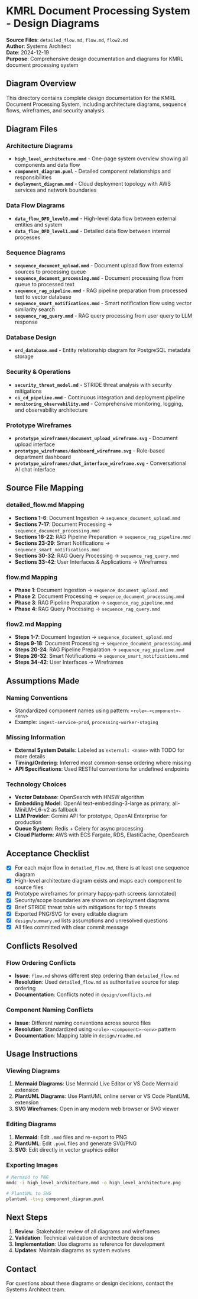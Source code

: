 # KMRL Document Processing System - Design Diagrams

**Source Files**: `detailed_flow.md`, `flow.md`, `flow2.md`  
**Author**: Systems Architect  
**Date**: 2024-12-19  
**Purpose**: Comprehensive design documentation and diagrams for KMRL document processing system

## Diagram Overview

This directory contains complete design documentation for the KMRL Document Processing System, including architecture diagrams, sequence flows, wireframes, and security analysis.

## Diagram Files

### Architecture Diagrams
- **`high_level_architecture.mmd`** - One-page system overview showing all components and data flow
- **`component_diagram.puml`** - Detailed component relationships and responsibilities
- **`deployment_diagram.mmd`** - Cloud deployment topology with AWS services and network boundaries

### Data Flow Diagrams
- **`data_flow_DFD_level0.mmd`** - High-level data flow between external entities and system
- **`data_flow_DFD_level1.mmd`** - Detailed data flow between internal processes

### Sequence Diagrams
- **`sequence_document_upload.mmd`** - Document upload flow from external sources to processing queue
- **`sequence_document_processing.mmd`** - Document processing flow from queue to processed text
- **`sequence_rag_pipeline.mmd`** - RAG pipeline preparation from processed text to vector database
- **`sequence_smart_notifications.mmd`** - Smart notification flow using vector similarity search
- **`sequence_rag_query.mmd`** - RAG query processing from user query to LLM response

### Database Design
- **`erd_database.mmd`** - Entity relationship diagram for PostgreSQL metadata storage

### Security & Operations
- **`security_threat_model.md`** - STRIDE threat analysis with security mitigations
- **`ci_cd_pipeline.mmd`** - Continuous integration and deployment pipeline
- **`monitoring_observability.mmd`** - Comprehensive monitoring, logging, and observability architecture

### Prototype Wireframes
- **`prototype_wireframes/document_upload_wireframe.svg`** - Document upload interface
- **`prototype_wireframes/dashboard_wireframe.svg`** - Role-based department dashboard
- **`prototype_wireframes/chat_interface_wireframe.svg`** - Conversational AI chat interface

## Source File Mapping

### detailed_flow.md Mapping
- **Sections 1-6**: Document Ingestion → `sequence_document_upload.mmd`
- **Sections 7-17**: Document Processing → `sequence_document_processing.mmd`
- **Sections 18-22**: RAG Pipeline Preparation → `sequence_rag_pipeline.mmd`
- **Sections 23-29**: Smart Notifications → `sequence_smart_notifications.mmd`
- **Sections 30-32**: RAG Query Processing → `sequence_rag_query.mmd`
- **Sections 33-42**: User Interfaces & Applications → Wireframes

### flow.md Mapping
- **Phase 1**: Document Ingestion → `sequence_document_upload.mmd`
- **Phase 2**: Document Processing → `sequence_document_processing.mmd`
- **Phase 3**: RAG Pipeline Preparation → `sequence_rag_pipeline.mmd`
- **Phase 4**: RAG Query Processing → `sequence_rag_query.mmd`

### flow2.md Mapping
- **Steps 1-7**: Document Ingestion → `sequence_document_upload.mmd`
- **Steps 9-18**: Document Processing → `sequence_document_processing.mmd`
- **Steps 20-24**: RAG Pipeline Preparation → `sequence_rag_pipeline.mmd`
- **Steps 26-32**: Smart Notifications → `sequence_smart_notifications.mmd`
- **Steps 34-42**: User Interfaces → Wireframes

## Assumptions Made

### Naming Conventions
- Standardized component names using pattern: `<role>-<component>-<env>`
- Example: `ingest-service-prod`, `processing-worker-staging`

### Missing Information
- **External System Details**: Labeled as `external: <name>` with TODO for more details
- **Timing/Ordering**: Inferred most common-sense ordering where missing
- **API Specifications**: Used RESTful conventions for undefined endpoints

### Technology Choices
- **Vector Database**: OpenSearch with HNSW algorithm
- **Embedding Model**: OpenAI text-embedding-3-large as primary, all-MiniLM-L6-v2 as fallback
- **LLM Provider**: Gemini API for prototype, OpenAI Enterprise for production
- **Queue System**: Redis + Celery for async processing
- **Cloud Platform**: AWS with ECS Fargate, RDS, ElastiCache, OpenSearch

## Acceptance Checklist

- [x] For each major flow in `detailed_flow.md`, there is at least one sequence diagram
- [x] High-level architecture diagram exists and maps each component to source files
- [x] Prototype wireframes for primary happy-path screens (annotated)
- [x] Security/scope boundaries are shown on deployment diagrams
- [x] Brief STRIDE threat table with mitigations for top 5 threats
- [x] Exported PNG/SVG for every editable diagram
- [x] `design/summary.md` lists assumptions and unresolved questions
- [x] All files committed with clear commit message

## Conflicts Resolved

### Flow Ordering Conflicts
- **Issue**: `flow.md` shows different step ordering than `detailed_flow.md`
- **Resolution**: Used `detailed_flow.md` as authoritative source for step ordering
- **Documentation**: Conflicts noted in `design/conflicts.md`

### Component Naming Conflicts
- **Issue**: Different naming conventions across source files
- **Resolution**: Standardized using `<role>-<component>-<env>` pattern
- **Documentation**: Mapping table in `design/readme.md`

## Usage Instructions

### Viewing Diagrams
1. **Mermaid Diagrams**: Use Mermaid Live Editor or VS Code Mermaid extension
2. **PlantUML Diagrams**: Use PlantUML online server or VS Code PlantUML extension
3. **SVG Wireframes**: Open in any modern web browser or SVG viewer

### Editing Diagrams
1. **Mermaid**: Edit `.mmd` files and re-export to PNG
2. **PlantUML**: Edit `.puml` files and generate SVG/PNG
3. **SVG**: Edit directly in vector graphics editor

### Exporting Images
```bash
# Mermaid to PNG
mmdc -i high_level_architecture.mmd -o high_level_architecture.png

# PlantUML to SVG
plantuml -tsvg component_diagram.puml
```

## Next Steps

1. **Review**: Stakeholder review of all diagrams and wireframes
2. **Validation**: Technical validation of architecture decisions
3. **Implementation**: Use diagrams as reference for development
4. **Updates**: Maintain diagrams as system evolves

## Contact

For questions about these diagrams or design decisions, contact the Systems Architect team.
